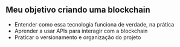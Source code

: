 ## Meu objetivo criando uma blockchain

- Entender como essa tecnologia funciona de verdade, na prática  
- Aprender a usar APIs para interagir com a blockchain  
- Praticar o versionamento e organização do projeto 
